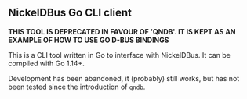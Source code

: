 ## NickelDBus Go CLI client

**THIS TOOL IS DEPRECATED IN FAVOUR OF 'QNDB'. IT IS KEPT AS AN EXAMPLE OF HOW TO USE GO D-BUS BINDINGS**

This is a CLI tool written in Go to interface with NickelDBus. It can be compiled with Go 1.14+.

Development has been abandoned, it (probably) still works, but has not been tested since the introduction of `qndb`.
